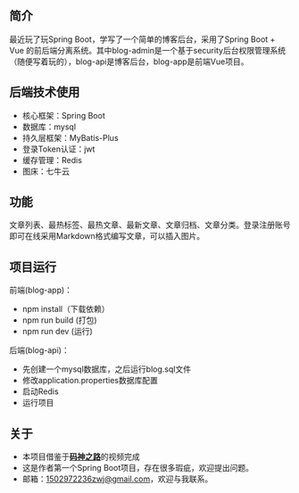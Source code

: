 ## 简介

最近玩了玩Spring Boot，学写了一个简单的博客后台，采用了Spring Boot + Vue 的前后端分离系统。其中blog-admin是一个基于security后台权限管理系统（随便写着玩的），blog-api是博客后台，blog-app是前端Vue项目。

## 后端技术使用

* 核心框架：Spring Boot
* 数据库：mysql
* 持久层框架：MyBatis-Plus
* 登录Token认证：jwt
* 缓存管理：Redis
* 图床：七牛云

## 功能

文章列表、最热标签、最热文章、最新文章、文章归档、文章分类。登录注册账号即可在线采用Markdown格式编写文章，可以插入图片。

## 项目运行

前端(blog-app)：

- npm install（下载依赖）
- npm run build (打包)
- npm run dev (运行)

后端(blog-api)：

* 先创建一个mysql数据库，之后运行blog.sql文件
* 修改application.properties数据库配置
* 启动Redis
* 运行项目

## 关于

* 本项目借鉴于[**码神之路**](https://space.bilibili.com/473844125)的视频完成
* 这是作者第一个Spring Boot项目，存在很多瑕疵，欢迎提出问题。
* 邮箱：[1502972236zwj@gmail.com](mailto:1502972236zwj@gmail.com)，欢迎与我联系。

